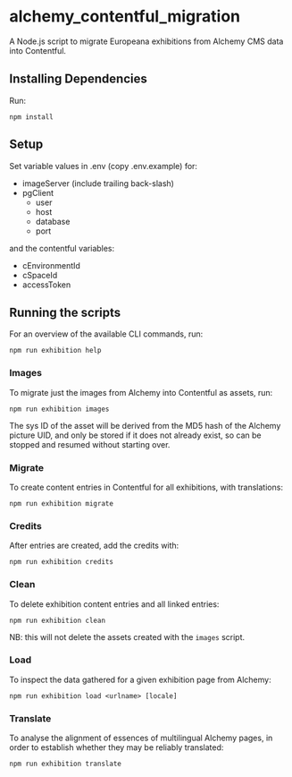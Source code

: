 # alchemy_contentful_migration
A Node.js script to migrate Europeana exhibitions from Alchemy CMS data into
Contentful.

## Installing Dependencies

Run:
```
npm install
```

## Setup

Set variable values in .env (copy .env.example) for:

* imageServer (include trailing back-slash)
* pgClient
  * user
  * host
  * database
  * port

and the contentful variables:

* cEnvironmentId
* cSpaceId
* accessToken

## Running the scripts

For an overview of the available CLI commands, run:
```
npm run exhibition help
```

### Images

To migrate just the images from Alchemy into Contentful as assets, run:
```
npm run exhibition images
```

The sys ID of the asset will be derived from the MD5 hash of the Alchemy picture
UID, and only be stored if it does not already exist, so can be stopped and
resumed without starting over.

### Migrate

To create content entries in Contentful for all exhibitions, with translations:
```
npm run exhibition migrate
```

### Credits

After entries are created, add the credits with:
```
npm run exhibition credits
```

### Clean

To delete exhibition content entries and all linked entries:
```
npm run exhibition clean
```
NB: this will not delete the assets created with the `images` script.

### Load

To inspect the data gathered for a given exhibition page from Alchemy:
```
npm run exhibition load <urlname> [locale]
```

### Translate

To analyse the alignment of essences of multilingual Alchemy pages, in order
to establish whether they may be reliably translated:
```
npm run exhibition translate
```
